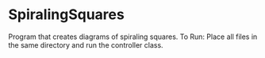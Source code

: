 # SpiralingSquares
Program that creates diagrams of spiraling squares.
To Run: Place all files in the same directory and run the controller class.
